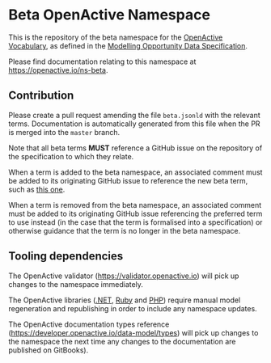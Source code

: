 # Beta OpenActive Namespace
This is the repository of the beta namespace for the [OpenActive Vocabulary](https://openactive.io/ns/), as defined in the [Modelling Opportunity Data Specification](https://openactive.io/modelling-opportunity-data/).

Please find documentation relating to this namespace at https://openactive.io/ns-beta.

## Contribution

Please create a pull request amending the file `beta.jsonld` with the relevant terms. Documentation is automatically generated from this file when the PR is merged into the `master` branch.

Note that all beta terms **MUST** reference a GitHub issue on the repository of the specification to which they relate.

When a term is added to the beta namespace, an associated comment must be added to its originating GitHub issue to reference the new beta term, such as [this one](https://github.com/openactive/modelling-opportunity-data/issues/250#issuecomment-692740844).

When a term is removed from the beta namespace, an associated comment must be added to its originating GitHub issue referencing the preferred term to use instead (in the case that the term is formalised into a specification) or otherwise guidance that the term is no longer in the beta namespace.


## Tooling dependencies

The OpenActive validator (https://validator.openactive.io) will pick up changes to the namespace immediately.

The OpenActive libraries ([.NET](https://github.com/openactive/OpenActive.NET), [Ruby](https://github.com/openactive/models-ruby) and [PHP](https://github.com/openactive/models-php)) require manual model regeneration and republishing in order to include any namespace updates.

The OpenActive documentation types reference (https://developer.openactive.io/data-model/types) will pick up changes to the namespace the next time any changes to the documentation are published on GitBooks).
